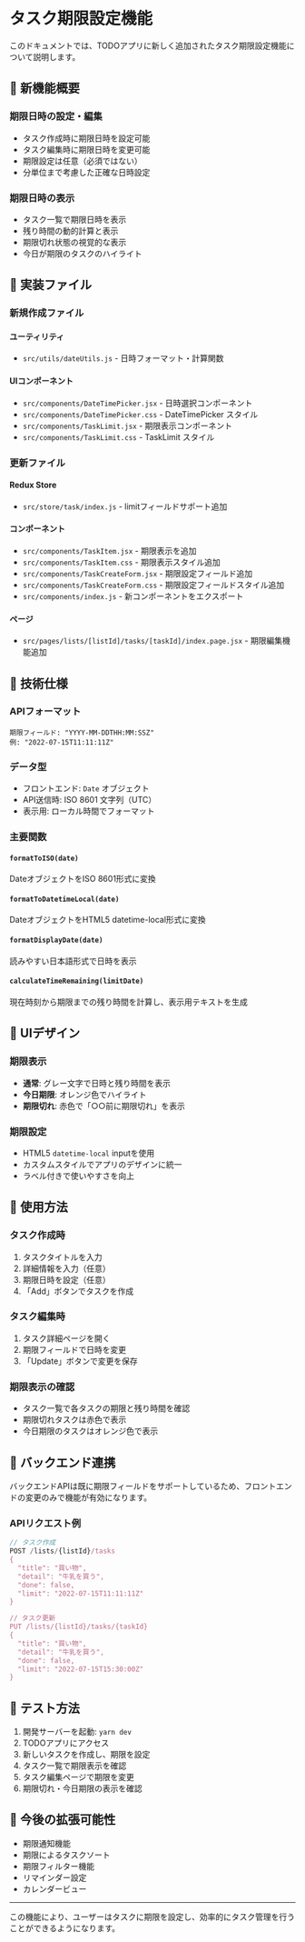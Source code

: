# タスク期限設定機能

このドキュメントでは、TODOアプリに新しく追加されたタスク期限設定機能について説明します。

## 🚀 新機能概要

### 期限日時の設定・編集

- タスク作成時に期限日時を設定可能
- タスク編集時に期限日時を変更可能
- 期限設定は任意（必須ではない）
- 分単位まで考慮した正確な日時設定

### 期限日時の表示

- タスク一覧で期限日時を表示
- 残り時間の動的計算と表示
- 期限切れ状態の視覚的な表示
- 今日が期限のタスクのハイライト

## 📁 実装ファイル

### 新規作成ファイル

#### ユーティリティ

- `src/utils/dateUtils.js` - 日時フォーマット・計算関数

#### UIコンポーネント

- `src/components/DateTimePicker.jsx` - 日時選択コンポーネント
- `src/components/DateTimePicker.css` - DateTimePicker スタイル
- `src/components/TaskLimit.jsx` - 期限表示コンポーネント
- `src/components/TaskLimit.css` - TaskLimit スタイル

### 更新ファイル

#### Redux Store

- `src/store/task/index.js` - limitフィールドサポート追加

#### コンポーネント

- `src/components/TaskItem.jsx` - 期限表示を追加
- `src/components/TaskItem.css` - 期限表示スタイル追加
- `src/components/TaskCreateForm.jsx` - 期限設定フィールド追加
- `src/components/TaskCreateForm.css` - 期限設定フィールドスタイル追加
- `src/components/index.js` - 新コンポーネントをエクスポート

#### ページ

- `src/pages/lists/[listId]/tasks/[taskId]/index.page.jsx` - 期限編集機能追加

## 🔧 技術仕様

### APIフォーマット

```
期限フィールド: "YYYY-MM-DDTHH:MM:SSZ"
例: "2022-07-15T11:11:11Z"
```

### データ型

- フロントエンド: `Date` オブジェクト
- API送信時: ISO 8601 文字列（UTC）
- 表示用: ローカル時間でフォーマット

### 主要関数

#### `formatToISO(date)`

DateオブジェクトをISO 8601形式に変換

#### `formatToDatetimeLocal(date)`

DateオブジェクトをHTML5 datetime-local形式に変換

#### `formatDisplayDate(date)`

読みやすい日本語形式で日時を表示

#### `calculateTimeRemaining(limitDate)`

現在時刻から期限までの残り時間を計算し、表示用テキストを生成

## 🎨 UIデザイン

### 期限表示

- **通常**: グレー文字で日時と残り時間を表示
- **今日期限**: オレンジ色でハイライト
- **期限切れ**: 赤色で「○○前に期限切れ」を表示

### 期限設定

- HTML5 `datetime-local` inputを使用
- カスタムスタイルでアプリのデザインに統一
- ラベル付きで使いやすさを向上

## 📱 使用方法

### タスク作成時

1. タスクタイトルを入力
2. 詳細情報を入力（任意）
3. 期限日時を設定（任意）
4. 「Add」ボタンでタスクを作成

### タスク編集時

1. タスク詳細ページを開く
2. 期限フィールドで日時を変更
3. 「Update」ボタンで変更を保存

### 期限表示の確認

- タスク一覧で各タスクの期限と残り時間を確認
- 期限切れタスクは赤色で表示
- 今日期限のタスクはオレンジ色で表示

## 🔄 バックエンド連携

バックエンドAPIは既に期限フィールドをサポートしているため、フロントエンドの変更のみで機能が有効になります。

### APIリクエスト例

```javascript
// タスク作成
POST /lists/{listId}/tasks
{
  "title": "買い物",
  "detail": "牛乳を買う",
  "done": false,
  "limit": "2022-07-15T11:11:11Z"
}

// タスク更新
PUT /lists/{listId}/tasks/{taskId}
{
  "title": "買い物",
  "detail": "牛乳を買う",
  "done": false,
  "limit": "2022-07-15T15:30:00Z"
}
```

## 🧪 テスト方法

1. 開発サーバーを起動: `yarn dev`
2. TODOアプリにアクセス
3. 新しいタスクを作成し、期限を設定
4. タスク一覧で期限表示を確認
5. タスク編集ページで期限を変更
6. 期限切れ・今日期限の表示を確認

## 🚀 今後の拡張可能性

- 期限通知機能
- 期限によるタスクソート
- 期限フィルター機能
- リマインダー設定
- カレンダービュー

---

この機能により、ユーザーはタスクに期限を設定し、効率的にタスク管理を行うことができるようになります。

